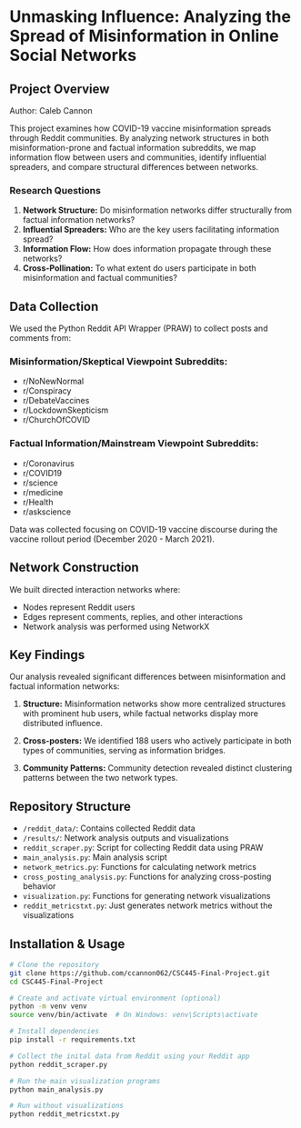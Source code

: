 # Unmasking Influence: Analyzing the Spread of Misinformation in Online Social Networks

## Project Overview

Author: Caleb Cannon

This project examines how COVID-19 vaccine misinformation spreads through Reddit communities. By analyzing network structures in both misinformation-prone and factual information subreddits, we map information flow between users and communities, identify influential spreaders, and compare structural differences between networks.

### Research Questions

1. **Network Structure:** Do misinformation networks differ structurally from factual information networks?
2. **Influential Spreaders:** Who are the key users facilitating information spread?
3. **Information Flow:** How does information propagate through these networks?
4. **Cross-Pollination:** To what extent do users participate in both misinformation and factual communities?

## Data Collection

We used the Python Reddit API Wrapper (PRAW) to collect posts and comments from:

### Misinformation/Skeptical Viewpoint Subreddits:
- r/NoNewNormal
- r/Conspiracy
- r/DebateVaccines
- r/LockdownSkepticism
- r/ChurchOfCOVID

### Factual Information/Mainstream Viewpoint Subreddits:
- r/Coronavirus
- r/COVID19
- r/science
- r/medicine
- r/Health
- r/askscience

Data was collected focusing on COVID-19 vaccine discourse during the vaccine rollout period (December 2020 - March 2021).

## Network Construction

We built directed interaction networks where:
- Nodes represent Reddit users
- Edges represent comments, replies, and other interactions
- Network analysis was performed using NetworkX

## Key Findings

Our analysis revealed significant differences between misinformation and factual information networks:

1. **Structure:** Misinformation networks show more centralized structures with prominent hub users, while factual networks display more distributed influence.

2. **Cross-posters:** We identified 188 users who actively participate in both types of communities, serving as information bridges.

3. **Community Patterns:** Community detection revealed distinct clustering patterns between the two network types.

## Repository Structure

- `/reddit_data/`: Contains collected Reddit data
- `/results/`: Network analysis outputs and visualizations
- `reddit_scraper.py`: Script for collecting Reddit data using PRAW
- `main_analysis.py`: Main analysis script
- `network_metrics.py`: Functions for calculating network metrics
- `cross_posting_analysis.py`: Functions for analyzing cross-posting behavior
- `visualization.py`: Functions for generating network visualizations
- `reddit_metricstxt.py`: Just generates network metrics without the visualizations

## Installation & Usage

```bash
# Clone the repository
git clone https://github.com/ccannon062/CSC445-Final-Project.git
cd CSC445-Final-Project

# Create and activate virtual environment (optional)
python -m venv venv
source venv/bin/activate  # On Windows: venv\Scripts\activate

# Install dependencies
pip install -r requirements.txt

# Collect the inital data from Reddit using your Reddit app
python reddit_scraper.py

# Run the main visualization programs
python main_analysis.py

# Run without visualizations
python reddit_metricstxt.py
